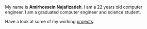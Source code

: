 ---
---

My name is **Amirhossein Najafizadeh**. I am a 22 years old
computer engineer. I am a graduated computer engineer and science
student.

Have a look at some of my working [projects].

[projects]: /projects
[resume]: https://demo.nurlan.co/hugo-vitae/
[@username]: https://twitter.com/username
[email]: mailto:email@example.com

